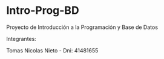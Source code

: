 # Intro-Prog-BD
Proyecto de Introducción a la Programación y Base de Datos


Integrantes: 

Tomas Nicolas Nieto - Dni: 41481655